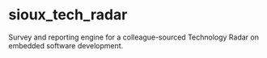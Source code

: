 sioux_tech_radar
================

Survey and reporting engine for a colleague-sourced Technology Radar on embedded software development.